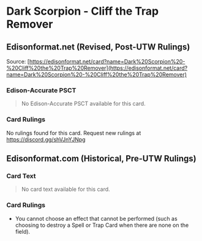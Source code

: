 # Dark Scorpion - Cliff the Trap Remover

## Edisonformat.net (Revised, Post-UTW Rulings)

Source: [https://edisonformat.net/card?name=Dark%20Scorpion%20-%20Cliff%20the%20Trap%20Remover](https://edisonformat.net/card?name=Dark%20Scorpion%20-%20Cliff%20the%20Trap%20Remover)

### Edison-Accurate PSCT

> No Edison-Accurate PSCT available for this card.

### Card Rulings

No rulings found for this card. Request new rulings at https://discord.gg/shVJnYJNpg


## Edisonformat.com (Historical, Pre-UTW Rulings)

### Card Text

> No card text available for this card.

### Card Rulings

*   You cannot choose an effect that cannot be performed (such as choosing to destroy a Spell or Trap Card when there are none on the field).


